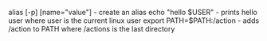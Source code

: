 alias [-p] [name="value"] - create an alias
echo "hello $USER" - prints hello user where user is the current linux user
export PATH=$PATH:/action - adds /action to PATH where /actions is the last directory
